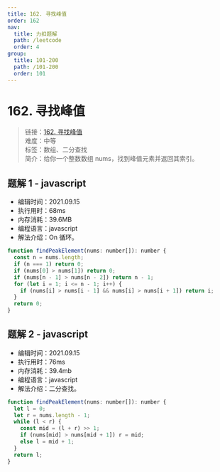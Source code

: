 ```yaml
---
title: 162. 寻找峰值
order: 162
nav:
  title: 力扣题解
  path: /leetcode
  order: 4
group:
  title: 101-200
  path: /101-200
  order: 101
---
```


# 162. 寻找峰值

> 链接：[162. 寻找峰值](https://leetcode-cn.com/problems/find-peak-element/)  
> 难度：中等  
> 标签：数组、二分查找  
> 简介：给你一个整数数组 nums，找到峰值元素并返回其索引。

## 题解 1 - javascript

- 编辑时间：2021.09.15
- 执行用时：68ms
- 内存消耗：39.6MB
- 编程语言：javascript
- 解法介绍：On 循环。

```javascript
function findPeakElement(nums: number[]): number {
  const n = nums.length;
  if (n === 1) return 0;
  if (nums[0] > nums[1]) return 0;
  if (nums[n - 1] > nums[n - 2]) return n - 1;
  for (let i = 1; i <= n - 1; i++) {
    if (nums[i] > nums[i - 1] && nums[i] > nums[i + 1]) return i;
  }
  return 0;
}
```

## 题解 2 - javascript

- 编辑时间：2021.09.15
- 执行用时：76ms
- 内存消耗：39.4mb
- 编程语言：javascript
- 解法介绍：二分查找。

```javascript
function findPeakElement(nums: number[]): number {
  let l = 0;
  let r = nums.length - 1;
  while (l < r) {
    const mid = (l + r) >> 1;
    if (nums[mid] > nums[mid + 1]) r = mid;
    else l = mid + 1;
  }
  return l;
}
```
